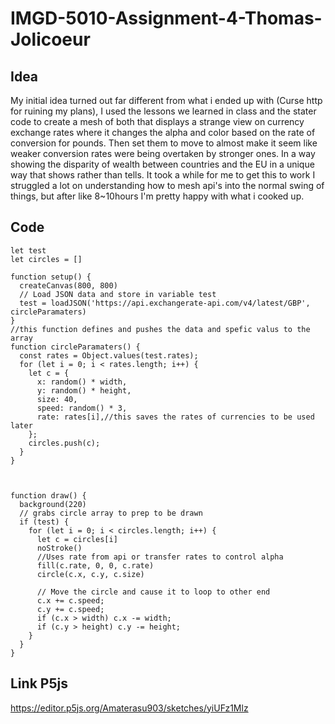 # IMGD-5010-Assignment-4-Thomas-Jolicoeur
## Idea
My initial idea turned out far different from what i ended up with (Curse http for ruining my plans), I used the lessons we learned in class and the stater code to create a mesh of both that displays a strange view on currency exchange rates where it changes the alpha and color based on the rate of conversion for pounds. Then set them to move to almost make it seem like weaker conversion rates were being overtaken by stronger ones. In a way showing the disparity of wealth between countries and the EU in a unique way that shows rather than tells. It took a while for me to get this to work I struggled a lot on understanding how to mesh api's into the normal swing of things, but after like 8~10hours I'm pretty happy with what i cooked up.

##  Code
```
let test 
let circles = [] 

function setup() {
  createCanvas(800, 800)
  // Load JSON data and store in variable test 
  test = loadJSON('https://api.exchangerate-api.com/v4/latest/GBP', circleParamaters)
}
//this function defines and pushes the data and spefic valus to the array
function circleParamaters() {
  const rates = Object.values(test.rates);
  for (let i = 0; i < rates.length; i++) {
    let c = {
      x: random() * width,
      y: random() * height,
      size: 40,
      speed: random() * 3,
      rate: rates[i],//this saves the rates of currencies to be used later
    };
    circles.push(c);
  }
}



function draw() {
  background(220)
  // grabs circle array to prep to be drawn
  if (test) {
    for (let i = 0; i < circles.length; i++) {
      let c = circles[i] 
      noStroke()
      //Uses rate from api or transfer rates to control alpha
      fill(c.rate, 0, 0, c.rate) 
      circle(c.x, c.y, c.size)
      
      // Move the circle and cause it to loop to other end
      c.x += c.speed;
      c.y += c.speed;
      if (c.x > width) c.x -= width;
      if (c.y > height) c.y -= height;
    }
  }
}
```

## Link P5js
https://editor.p5js.org/Amaterasu903/sketches/yiUFz1Mlz
